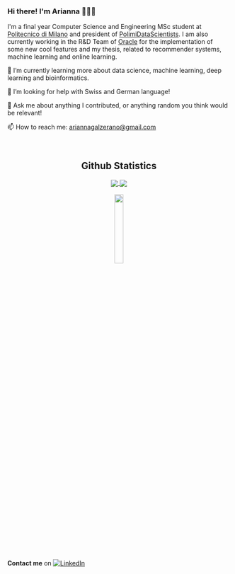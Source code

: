 ### Hi there! I'm Arianna 👩🏼‍💻 

I'm a final year Computer Science and Engineering MSc student at [Politecnico di Milano](https://www.polimi.it) and president of [PolimiDataScientists](https://polimidatascientists.it). 
I am also currently working in the R&D Team of [Oracle](https://www.oracle.com) for the implementation of some new cool features and my thesis, related to recommender systems, machine learning and online learning. 

🌱 I’m currently learning more about data science, machine learning, deep learning and bioinformatics. 

🤔 I’m looking for help with Swiss and German language!

💬 Ask me about anything I contributed, or anything random you think would be relevant!

📫 How to reach me: ariannagalzerano@gmail.com


&nbsp;

<h2 align="center"> Github Statistics </h2>
  
 <div align="center"> 
     <a href="">
      <img align="center" src="https://github-readme-stats-sigma-five.vercel.app/api?username=arigalzi&show_icons=true&include_all_commits=true&count_private=true&theme=react&line_height=40" />
    </a>
    <a href="">
      <img align="center" src="https://github-readme-stats.vercel.app/api/top-langs/?username=arigalzi&theme=react&line_height=40&hide=css"/>
    </a>
</div>

</br>
<div align="center">
  <img src="https://komarev.com/ghpvc/?username=arigalzi&&style=flat-square&color=040720" align="center" style="width: 20%"/>
</div>  

&nbsp;

**Contact me** on [![LinkedIn](https://img.shields.io/badge/-LinkedIn-blue?style=flat&logo=Linkedin&logoColor=white)](https://www.linkedin.com/in/arianna-galzerano/)
